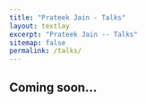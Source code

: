 ```yaml
---
title: "Prateek Jain - Talks"
layout: textlay
excerpt: "Prateek Jain -- Talks"
sitemap: false
permalink: /talks/
---
```

## Coming soon...